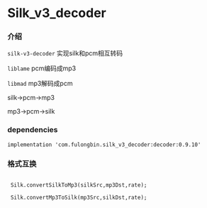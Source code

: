# Silk_v3_decoder

### 介绍

`silk-v3-decoder` 实现silk和pcm相互转码

`liblame` pcm编码成mp3

`libmad`  mp3解码成pcm

silk->pcm->mp3

mp3->pcm->silk

### dependencies

```
implementation 'com.fulongbin.silk_v3_decoder:decoder:0.9.10'

```

### 格式互换

```

 Silk.convertSilkToMp3(silkSrc,mp3Dst,rate);
 
 Silk.convertMp3ToSilk(mp3Src,silkDst,rate);
 
```